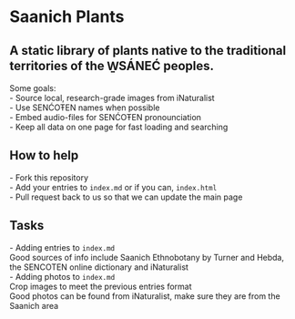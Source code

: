 # Saanich Plants
## A static library of plants native to the traditional territories of the W̱SÁNEĆ peoples.  
Some goals:  
  \- Source local, research-grade images from iNaturalist  
  \- Use SENĆOŦEN names when possible  
  \- Embed audio-files for SENĆOŦEN pronounciation  
  \- Keep all data on one page for fast loading and searching  

  ## How to help
  \- Fork this repository  
  \- Add your entries to `index.md` or if you can, `index.html`  
  \- Pull request back to us so that we can update the main page   

  ## Tasks
  \- Adding entries to `index.md`  
  	Good sources of info include Saanich Ethnobotany by Turner and Hebda, the SENCOTEN online dictionary and iNaturalist  
  \- Adding photos to `index.md`  
  	Crop images to meet the previous entries format  
  	Good photos can be found from iNaturalist, make sure they are from the Saanich area  
